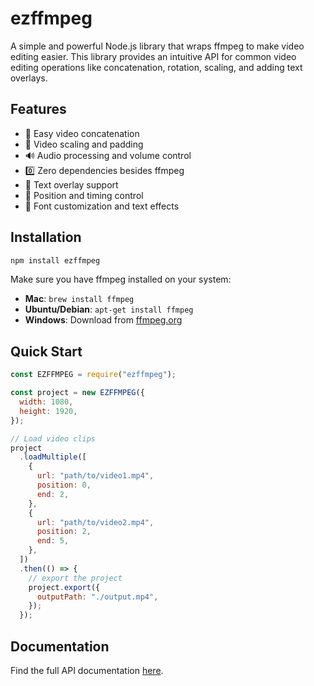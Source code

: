 # ezffmpeg

A simple and powerful Node.js library that wraps ffmpeg to make video editing easier. This library provides an intuitive API for common video editing operations like concatenation, rotation, scaling, and adding text overlays.

## Features

- 🎥 Easy video concatenation
- 📐 Video scaling and padding
- 🔊 Audio processing and volume control
- 0️⃣ Zero dependencies besides ffmpeg
- 💬 Text overlay support
- 🎯 Position and timing control
- 🎨 Font customization and text effects

## Installation

```bash
npm install ezffmpeg
```

Make sure you have ffmpeg installed on your system:

- **Mac**: `brew install ffmpeg`
- **Ubuntu/Debian**: `apt-get install ffmpeg`
- **Windows**: Download from [ffmpeg.org](https://ffmpeg.org/download.html)

## Quick Start

```javascript
const EZFFMPEG = require("ezffmpeg");

const project = new EZFFMPEG({
  width: 1080,
  height: 1920,
});

// Load video clips
project
  .loadMultiple([
    {
      url: "path/to/video1.mp4",
      position: 0,
      end: 2,
    },
    {
      url: "path/to/video2.mp4",
      position: 2,
      end: 5,
    },
  ])
  .then(() => {
    // export the project
    project.export({
      outputPath: "./output.mp4",
    });
  });
```

## Documentation

Find the full API documentation [here](https://github.com/yourusername/ezffmpeg/blob/main/docs/api.md).
